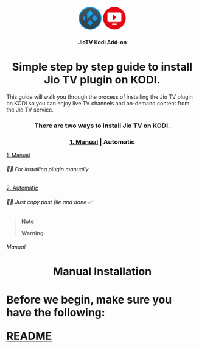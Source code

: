 <h2 align="center">
  <br>
  <img src="resources/kodi.png" height="60" width="60">
  <img src="resources/icon.png" height="60" width="60">
  </h2>
  <h4 align="center">JioTV Kodi Add-on</h4>
<h1 align="center">  
  Simple step by step guide to install Jio TV plugin on KODI.
</h1>

This guide will walk you through the process of installing the Jio TV plugin on KODI so you can enjoy live TV channels and on-demand content from the Jio TV service.

<h3 align="center"> There are two ways to install Jio TV on KODI.</h3>
<h3 align="center"><a href="#Manual">1. Manual</a> | Automatic</h3>

<a href="#Manual">1. Manual</a>
<h6> ☝🏻 For installing plugin manually</h6>
<a href="#Automatic">2. Automatic</a> 
<h6> ☝🏻 Just copy past file and done ✅</h6>





> __Note__
>
> 
> __Warning__



###### Manual 
<h1 align="center">  Manual Installation <h1>


  


Before we begin, make sure you have the following:

[README](https://github.com/siddharthsky/instagram-reach-eda-predictive-modelling-ML-p/blob/main/README.md)
